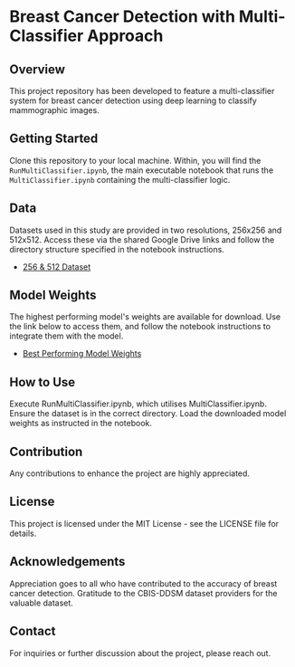 # Breast Cancer Detection with Multi-Classifier Approach

## Overview
This project repository has been developed to feature a multi-classifier system for breast cancer detection using deep learning to classify mammographic images.

## Getting Started
Clone this repository to your local machine. Within, you will find the `RunMultiClassifier.ipynb`, the main executable notebook that runs the `MultiClassifier.ipynb` containing the multi-classifier logic.

## Data
Datasets used in this study are provided in two resolutions, 256x256 and 512x512. Access these via the shared Google Drive links and follow the directory structure specified in the notebook instructions.

- [256 & 512 Dataset](https://drive.google.com/file/d/1Lv7J1UpfxsfK8TPxUyzZ9wlCy82IiS_4/view?usp=sharing)

## Model Weights
The highest performing model's weights are available for download. Use the link below to access them, and follow the notebook instructions to integrate them with the model.

- [Best Performing Model Weights](https://drive.google.com/file/d/1Tf_fD87Btakk4TOty54YQtKy1lWhIuOI/view?usp=sharing)

## How to Use
Execute RunMultiClassifier.ipynb, which utilises MultiClassifier.ipynb.
Ensure the dataset is in the correct directory.
Load the downloaded model weights as instructed in the notebook.

## Contribution
Any contributions to enhance the project are highly appreciated.

## License
This project is licensed under the MIT License - see the LICENSE file for details.

## Acknowledgements
Appreciation goes to all who have contributed to the accuracy of breast cancer detection.
Gratitude to the CBIS-DDSM dataset providers for the valuable dataset.

## Contact
For inquiries or further discussion about the project, please reach out.
